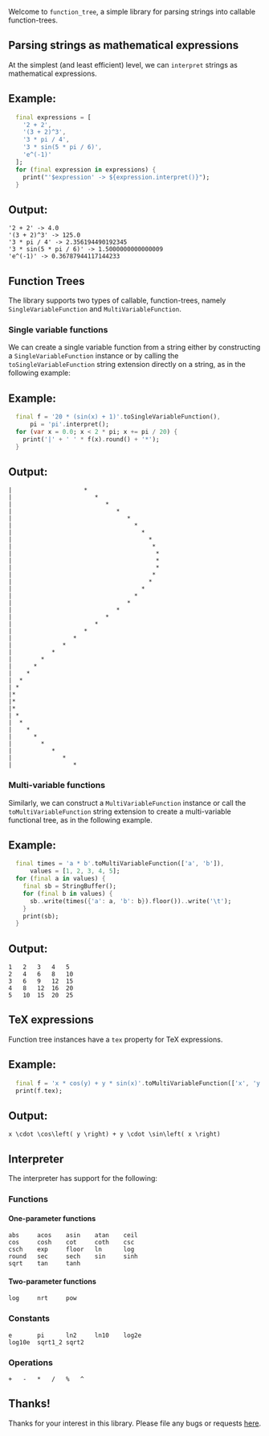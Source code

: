  Welcome to `function_tree`, a simple library for parsing strings
 into callable function-trees.

 ## Parsing strings as mathematical expressions

 At the simplest (and least efficient) level, we can
 `interpret` strings as mathematical
 expressions.


## Example:

```dart
  final expressions = [
    '2 + 2',
    '(3 + 2)^3',
    '3 * pi / 4',
    '3 * sin(5 * pi / 6)',
    'e^(-1)'
  ];
  for (final expression in expressions) {
    print("'$expression' -> ${expression.interpret()}");
  }
```

## Output:

```text
'2 + 2' -> 4.0
'(3 + 2)^3' -> 125.0
'3 * pi / 4' -> 2.356194490192345
'3 * sin(5 * pi / 6)' -> 1.5000000000000009
'e^(-1)' -> 0.36787944117144233
```

 ## Function Trees

 The library supports two types of callable,
 function-trees, namely `SingleVariableFunction`
 and `MultiVariableFunction`.

 ### Single variable functions

 We can create a single variable function from
 a string either by constructing a `SingleVariableFunction`
 instance or by calling the `toSingleVariableFunction`
 string extension directly on a string, as in the following
 example:


## Example:

```dart
  final f = '20 * (sin(x) + 1)'.toSingleVariableFunction(),
      pi = 'pi'.interpret();
  for (var x = 0.0; x < 2 * pi; x += pi / 20) {
    print('|' + ' ' * f(x).round() + '*');
  }
```

## Output:

```text
|                    *
|                       *
|                          *
|                             *
|                                *
|                                  *
|                                    *
|                                      *
|                                       *
|                                        *
|                                        *
|                                        *
|                                       *
|                                      *
|                                    *
|                                  *
|                                *
|                             *
|                          *
|                       *
|                    *
|                 *
|              *
|           *
|        *
|      *
|    *
|  *
| *
|*
|*
|*
| *
|  *
|    *
|      *
|        *
|           *
|              *
|                 *
```

 ### Multi-variable functions

 Similarly, we can construct a `MultiVariableFunction`
 instance or call the `toMultiVariableFunction` string extension
 to create a multi-variable functional tree, as in
 the following example.


## Example:

```dart
  final times = 'a * b'.toMultiVariableFunction(['a', 'b']),
      values = [1, 2, 3, 4, 5];
  for (final a in values) {
    final sb = StringBuffer();
    for (final b in values) {
      sb..write(times({'a': a, 'b': b}).floor())..write('\t');
    }
    print(sb);
  }
```

## Output:

```text
1	2	3	4	5	
2	4	6	8	10	
3	6	9	12	15	
4	8	12	16	20	
5	10	15	20	25	
```

 ## TeX expressions

 Function tree instances have a `tex` property for
 TeX expressions.


## Example:

```dart
  final f = 'x * cos(y) + y * sin(x)'.toMultiVariableFunction(['x', 'y']);
  print(f.tex);
```

## Output:

```text
x \cdot \cos\left( y \right) + y \cdot \sin\left( x \right)
```


 ## Interpreter

 The interpreter has support for the following:

 ### Functions

 #### One-parameter functions

 ```
 abs     acos    asin    atan    ceil
 cos     cosh    cot     coth    csc
 csch    exp     floor   ln      log
 round   sec     sech    sin     sinh
 sqrt    tan     tanh
 ```

 #### Two-parameter functions

 ```
 log     nrt     pow
 ```

 ### Constants

 ```
 e       pi      ln2     ln10    log2e
 log10e  sqrt1_2 sqrt2
 ```

 ### Operations

 ```
 +   -   *   /   %   ^
 ```

 ## Thanks!

 Thanks for your interest in this library. Please file any bugs or requests [here](https://github.com/ram6ler/function-tree/issues).

